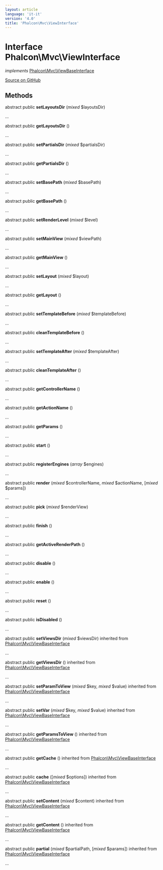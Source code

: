 ```yaml
---
layout: article
language: 'it-it'
version: '4.0'
title: 'Phalcon\Mvc\ViewInterface'
---
```


# Interface **Phalcon\Mvc\ViewInterface**

*implements* [Phalcon\Mvc\ViewBaseInterface](api/Phalcon_Mvc_ViewBaseInterface)

<a href="https://github.com/phalcon/cphalcon/tree/v4.0.0/phalcon/mvc/viewinterface.zep" class="btn btn-default btn-sm">Source on GitHub</a>

## Methods

abstract public **setLayoutsDir** (*mixed* $layoutsDir)

...

abstract public **getLayoutsDir** ()

...

abstract public **setPartialsDir** (*mixed* $partialsDir)

...

abstract public **getPartialsDir** ()

...

abstract public **setBasePath** (*mixed* $basePath)

...

abstract public **getBasePath** ()

...

abstract public **setRenderLevel** (*mixed* $level)

...

abstract public **setMainView** (*mixed* $viewPath)

...

abstract public **getMainView** ()

...

abstract public **setLayout** (*mixed* $layout)

...

abstract public **getLayout** ()

...

abstract public **setTemplateBefore** (*mixed* $templateBefore)

...

abstract public **cleanTemplateBefore** ()

...

abstract public **setTemplateAfter** (*mixed* $templateAfter)

...

abstract public **cleanTemplateAfter** ()

...

abstract public **getControllerName** ()

...

abstract public **getActionName** ()

...

abstract public **getParams** ()

...

abstract public **start** ()

...

abstract public **registerEngines** (*array* $engines)

...

abstract public **render** (*mixed* $controllerName, *mixed* $actionName, [*mixed* $params])

...

abstract public **pick** (*mixed* $renderView)

...

abstract public **finish** ()

...

abstract public **getActiveRenderPath** ()

...

abstract public **disable** ()

...

abstract public **enable** ()

...

abstract public **reset** ()

...

abstract public **isDisabled** ()

...

abstract public **setViewsDir** (*mixed* $viewsDir) inherited from [Phalcon\Mvc\ViewBaseInterface](api/Phalcon_Mvc_ViewBaseInterface)

...

abstract public **getViewsDir** () inherited from [Phalcon\Mvc\ViewBaseInterface](api/Phalcon_Mvc_ViewBaseInterface)

...

abstract public **setParamToView** (*mixed* $key, *mixed* $value) inherited from [Phalcon\Mvc\ViewBaseInterface](api/Phalcon_Mvc_ViewBaseInterface)

...

abstract public **setVar** (*mixed* $key, *mixed* $value) inherited from [Phalcon\Mvc\ViewBaseInterface](api/Phalcon_Mvc_ViewBaseInterface)

...

abstract public **getParamsToView** () inherited from [Phalcon\Mvc\ViewBaseInterface](api/Phalcon_Mvc_ViewBaseInterface)

...

abstract public **getCache** () inherited from [Phalcon\Mvc\ViewBaseInterface](api/Phalcon_Mvc_ViewBaseInterface)

...

abstract public **cache** ([*mixed* $options]) inherited from [Phalcon\Mvc\ViewBaseInterface](api/Phalcon_Mvc_ViewBaseInterface)

...

abstract public **setContent** (*mixed* $content) inherited from [Phalcon\Mvc\ViewBaseInterface](api/Phalcon_Mvc_ViewBaseInterface)

...

abstract public **getContent** () inherited from [Phalcon\Mvc\ViewBaseInterface](api/Phalcon_Mvc_ViewBaseInterface)

...

abstract public **partial** (*mixed* $partialPath, [*mixed* $params]) inherited from [Phalcon\Mvc\ViewBaseInterface](api/Phalcon_Mvc_ViewBaseInterface)

...